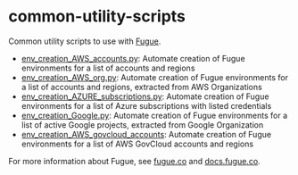 # common-utility-scripts
Common utility scripts to use with [Fugue](https://riskmanager.fugue.co).

- [env_creation_AWS_accounts.py](env_creation_AWS_accounts.py): Automate creation of Fugue environments for a list of accounts and regions
- [env_creation_AWS_org.py](env_creation_AWS_org.py): Automate creation of Fugue environments for a list of accounts and regions, extracted from AWS Organizations
- [env_creation_AZURE_subscriptions.py](env_creation_AZURE_subscriptions.py): Automate creation of Fugue environments for a list of Azure subscriptions with listed credentials
- [env_creation_Google.py](env_creation_Google.py): Automate creation of Fugue environments for a list of active Google projects, extracted from Google Organization
- [env_creation_AWS_govcloud_accounts](env_creation_AWS_govcloud_accounts.py): Automate creation of Fugue environments for a list of AWS GovCloud accounts and regions

For more information about Fugue, see [fugue.co](https://www.fugue.co) and [docs.fugue.co](https://docs.fugue.co).
